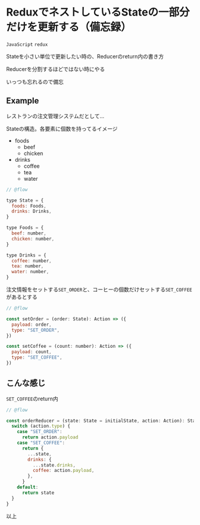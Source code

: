 # ReduxでネストしているStateの一部分だけを更新する（備忘録）

`JavaScript` `redux`

Stateを小さい単位で更新したい時の、Reducerのreturn内の書き方

Reducerを分割するほどではない時にやる

いっつも忘れるので備忘


## Example

レストランの注文管理システムだとして...

Stateの構造。各要素に個数を持ってるイメージ

- foods
  - beef
  - chicken
- drinks
  - coffee
  - tea
  - water

```js
// @flow

type State = {
  foods: Foods,
  drinks: Drinks,
}

type Foods = {
  beef: number,
  chicken: number,
}

type Drinks = {
  coffee: number,
  tea: number,
  water: number,
}

```

注文情報をセットする`SET_ORDER`と、コーヒーの個数だけセットする`SET_COFFEE`があるとする


```js
// @flow

const setOrder = (order: State): Action => ({
  payload: order,
  type: "SET_ORDER",
})

const setCoffee = (count: number): Action => ({
  payload: count,
  type: "SET_COFFEE",
})

```

## こんな感じ

`SET_COFFEE`のreturn内

```js
// @flow

const orderReducer = (state: State = initialState, action: Action): State => {
  switch (action.type) {
    case "SET_ORDER":
      return action.payload
    case "SET_COFFEE":
      return {
        ...state,
        drinks: {
          ...state.drinks,
          coffee: action.payload,
        },
      }
    default:
      return state
  }
}

```

以上
